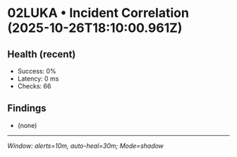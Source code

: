 # 02LUKA • Incident Correlation (2025-10-26T18:10:00.961Z)

## Health (recent)
- Success: 0%
- Latency: 0 ms
- Checks: 66

## Findings
- (none)

---
_Window: alerts=10m, auto-heal=30m; Mode=shadow_